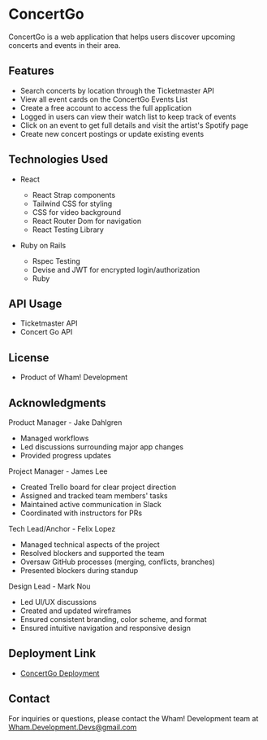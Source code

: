 # ConcertGo

ConcertGo is a web application that helps users discover upcoming concerts and events in their area.

## Features

- Search concerts by location through the Ticketmaster API
- View all event cards on the ConcertGo Events List
- Create a free account to access the full application
- Logged in users can view their watch list to keep track of events
- Click on an event to get full details and visit the artist's Spotify page
- Create new concert postings or update existing events

## Technologies Used

- React
  - React Strap components
  - Tailwind CSS for styling
  - CSS for video background
  - React Router Dom for navigation
  - React Testing Library

- Ruby on Rails
  - Rspec Testing
  - Devise and JWT for encrypted login/authorization
  - Ruby

## API Usage

- Ticketmaster API
- Concert Go API

## License

- Product of Wham! Development

## Acknowledgments

Product Manager - Jake Dahlgren
- Managed workflows
- Led discussions surrounding major app changes
- Provided progress updates

Project Manager - James Lee
- Created Trello board for clear project direction
- Assigned and tracked team members' tasks
- Maintained active communication in Slack
- Coordinated with instructors for PRs

Tech Lead/Anchor - Felix Lopez
- Managed technical aspects of the project
- Resolved blockers and supported the team
- Oversaw GitHub processes (merging, conflicts, branches)
- Presented blockers during standup

Design Lead - Mark Nou
- Led UI/UX discussions
- Created and updated wireframes
- Ensured consistent branding, color scheme, and format
- Ensured intuitive navigation and responsive design

## Deployment Link

- [ConcertGo Deployment](https://concertgo.onrender.com)

## Contact

For inquiries or questions, please contact the Wham! Development team at Wham.Development.Devs@gmail.com
